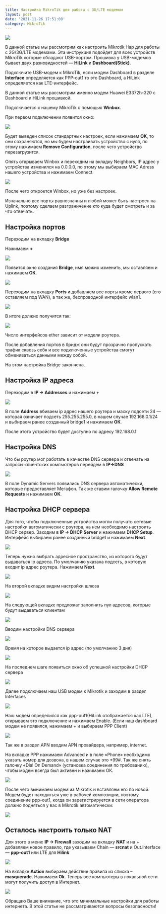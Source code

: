 ```yaml
---
title: Настройка MikroTik для работы с 3G/LTE модемом
layout: post
date: '2021-11-26 17:51:00'
category: MikroTik
---
```


![](/assets/2021-11-26-nastrojka-mikrotik-dlya-raboty-s-3g-lte-modemom/01.jpg)

В данной статье мы рассмотрим как настроить Mikrotik Hap для работы с 2G/3G/LTE   модемами. Эта инструкция подойдет для всех устройств MikroTik которые обладают USB-портом. Прошивка у USB-модемов бывает двух разновидностей — **HiLink** и **Dashboard(Stick)**.

Подключите USB-модем к MikroTik, если модем Dashboard в разделе **Interface** определяется как PPP-out1 то это Dashboard, а HiLink определяется как LTE-интерфейс.

В данной статье мы рассмотрим именно модем Huawei E3372h-320 с Dashboard и HiLink прошивкой.

Подключается к нашему MikroTik с помощью **Winbox**.

При первом подключении появится окно:

![](/assets/2021-11-26-nastrojka-mikrotik-dlya-raboty-s-3g-lte-modemom/02.jpg)

Будет выведен список стандартных настроек, если нажимаем **ОК**, то они сохраняются, но мы будем настраивать устройство с нуля, по этому нажимаем **Remove Configuration**, после чего устройство перезагрузится.

Опять открываем Winbox и переходим на вкладку Neighbors, IP адрес у устройства изменился на 0.0.0.0, по этому мы выбираем MAC Adress нашего устройства и нажимаем Connect.

![](/assets/2021-11-26-nastrojka-mikrotik-dlya-raboty-s-3g-lte-modemom/03.jpg)

После чего откроется Winbox, но уже без настроек.

Изначально все порты равнозначны и любой может быть настроен на Uplink, поэтому сделаем разграничение кто куда будет смотреть и за что отвечать.

## Настройка портов
Переходим на вкладку **Bridge**

Нажимаем **+**

![](/assets/2021-11-26-nastrojka-mikrotik-dlya-raboty-s-3g-lte-modemom/04.jpg)

Появится окно создания **Bridge**, имя можно изменить, мы оставляем и нажимаем **ОК**.

![](/assets/2021-11-26-nastrojka-mikrotik-dlya-raboty-s-3g-lte-modemom/05.jpg)

Переходим на вкладку **Ports** и добавляем все порты кроме первого (его оставляем под WAN), а так же, беспроводной интерфейс wlan1.

![](/assets/2021-11-26-nastrojka-mikrotik-dlya-raboty-s-3g-lte-modemom/06.jpg)

В итоге должно получится так:

![](/assets/2021-11-26-nastrojka-mikrotik-dlya-raboty-s-3g-lte-modemom/07.jpg)

Число интерфейсов ether зависит от модели роутера.

После добавления портов в бридж они будут прозрачно пропускать трафик сквозь себя и все подключенные устройства смогут обмениваться данными между собой.

На этом настройка Bridge закончена.
## Настройка IP адреса
Переходим в **IP -> Addresses**  и нажимаем **+**

![](/assets/2021-11-26-nastrojka-mikrotik-dlya-raboty-s-3g-lte-modemom/08.jpg)

В поле **Address** вбиваем ip адрес нашего роутера и маску подсети 24 — которая означает подсеть 255.255.255.0, в нашем случае 192.168.0.1/24 и выбираем ранее созданный bridge1 и нажимаем **ОК**.

После этого устройство будет доступно по адресу 192.168.0.1
## Настройка DNS
Что бы роутер мог работать в качестве DNS сервера и отвечать на запросы клиентских компьютеров перейдем в **IP->DNS**

![](/assets/2021-11-26-nastrojka-mikrotik-dlya-raboty-s-3g-lte-modemom/09.jpg)

В поле Dynamic Servers появились DNS сервера автоматически, которые предоставляет Мегафон. Так же ставим галочку **Allow Remote Requests** и нажимаем **OK**.
## Настройка DHCP сервера
Для того, чтобы подключенные устройства могли получать сетевые настройки автоматически с роутера, на нем необходимо настроить DHCP сервер. Заходим в **IP -> DHCP Server** и нажимаем **DHCP Setup**. Интерфейс выбираем ранее созданный bridge1 и нажимаем **Next**.

![](/assets/2021-11-26-nastrojka-mikrotik-dlya-raboty-s-3g-lte-modemom/10.jpg)

Теперь нужно выбрать адресное пространство, из которого будут выдаваться ip адреса. По умолчанию указана подсеть, в которую входит ip адрес роутера. Нажимаем **Next**.

![](/assets/2021-11-26-nastrojka-mikrotik-dlya-raboty-s-3g-lte-modemom/11.jpg)

На второй вкладке видим настройки шлюза

![](/assets/2021-11-26-nastrojka-mikrotik-dlya-raboty-s-3g-lte-modemom/12.jpg)

На следующей вкладке предложат заполнить пул адресов, которые будут выдаваться клиентам

![](/assets/2021-11-26-nastrojka-mikrotik-dlya-raboty-s-3g-lte-modemom/13.jpg)

Вводим настройки DNS сервера

![](/assets/2021-11-26-nastrojka-mikrotik-dlya-raboty-s-3g-lte-modemom/14.jpg)

Время на которое выдается ip адрес (по умолчанию 3 дня)

![](/assets/2021-11-26-nastrojka-mikrotik-dlya-raboty-s-3g-lte-modemom/15.jpg)

На последнем шаге появиться окно об успешной настройки DHCP сервера

![](/assets/2021-11-26-nastrojka-mikrotik-dlya-raboty-s-3g-lte-modemom/16.jpg)

Далее подключаем наш USB модем к Mikrotik и заходим в раздел Interfaces

![](/assets/2021-11-26-nastrojka-mikrotik-dlya-raboty-s-3g-lte-modemom/17.jpg)

Наш модем определился как ppp-out1(HiLink отображается как LTE), открываем это подключение и нажимаем Enable. (Если наш dashboard модем не появился, нажимаем + и выбираем PPP Client)

![](/assets/2021-11-26-nastrojka-mikrotik-dlya-raboty-s-3g-lte-modemom/18.jpg)

Так же в раздел APN вводим APN провайдера, например, internet.

На вкладке PPP нажимаем Advanced и в поле «Phone» необходимо указать номер для дозвона, в нашем случае это *99#. Так же снять галочку «Dial On Demand» (установка соединения по требованию), чтобы модем всегда был активен и нажимаем ОК.

![](/assets/2021-11-26-nastrojka-mikrotik-dlya-raboty-s-3g-lte-modemom/19.jpg)

После чего вынимаем модем из Mikrotik и вставляем его по новой. Модем будет находиться уже в рабочей композиции, поэтому соединение ppp-out1, когда он зарегистрируется в сети оператора должно подняться у вас в Mikrotik автоматически:

![](/assets/2021-11-26-nastrojka-mikrotik-dlya-raboty-s-3g-lte-modemom/20.jpg)
## Осталось настроить только NAT
Для этого в меню **IP -> Firewall** заходим на вкладку **NAT** и на + добавляем новое правило, где указываем Chain — **srcnat** и Out.interface — **ppp-out1** или LTE для **Hilink**

![](/assets/2021-11-26-nastrojka-mikrotik-dlya-raboty-s-3g-lte-modemom/21.jpg)

На вкладке **Action** выбираем действие правила из списка – **masquerade**. Нажимаем **Ok**. Теперь все компьютеры в локальной сети могут получить доступ в Интернет.

![](/assets/2021-11-26-nastrojka-mikrotik-dlya-raboty-s-3g-lte-modemom/22.jpg)

Обращаю Ваше внимание, что  это минимальные настройки для работы интернета. В этой статье не рассматриваются вопросы безопасности!
